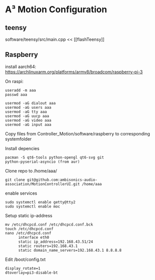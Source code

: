 # A³ Motion Configuration
## teensy
software/teensy/src/main.cpp << [[flashTeensy]]

## Raspberry
install aarch64:
https://archlinuxarm.org/platforms/armv8/broadcom/raspberry-pi-3

On raspi:
```
useradd -m aaa
passwd aaa

usermod -aG dialout aaa
usermod -aG users aaa
usermod -aG tty aaa
usermod -aG uucp aaa
usermod -aG video aaa
usermod -aG input aaa
```

Copy files from Controller_Motion/software/raspberry to corresponding systemfolder

Install depencies
``` 
pacman -S qt6-tools python-opengl qt6-svg git
python-pyserial-asyncio (from aur)
``` 

Clone repo to /home/aaa/
``` 
git clone git@github.com:ambisonics-audio-association/MotionControllerUI.git /home/aaa
``` 

enable services
``` 
sudo systemctl enable getty@tty2
sudo systemctl enable moc
``` 

Setup static ip-address
``` 
mv /etc/dhcpcd.conf /etc/dhcpcd.conf.bck
touch /etc/dhcpcd.conf
nano /etc/dhcpcd.conf
	  interface eth0
	  static ip_address=192.168.43.51/24
	  static routers=192.168.43.1
	  static domain_name_servers=192.168.43.1 8.8.8.8
``` 

Edit /boot/config.txt
``` 
display_rotate=1
dtoverlay=pi3-disable-bt
``` 